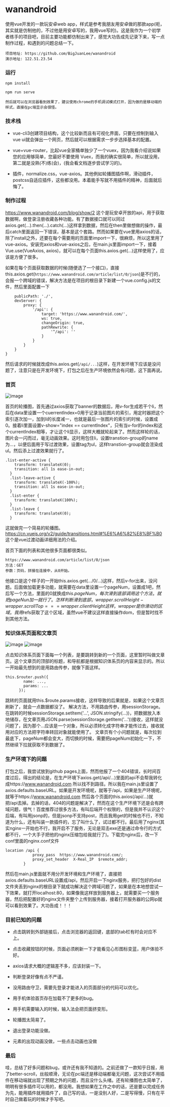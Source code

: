 wanandroid
==========

使用vue开发的一款玩安卓web app，样式是参考我朋友用安卓做的那款app(呃，其实就是仿制他的，不过他是用安卓写的，我用vue写的)。这是我作为一个初学者练手的项目吧，目前主要功能都仿制出来了，感觉大功告成先记录下来，写一点制作过程，和遇到的问题总结一下。

    项目地址: https://github.com/BigJuanLee/wanandroid
    演示地址: 122.51.23.54

### 运行

    npm install
    
    npm run serve
    
    然后就可以在浏览器看到效果了，建议使用chrome的手机调试模式打开，因为做的是移动端的样式，直接在pc端显示会很怪。
    
### 技术栈

* vue-cli3创建项目结构，这个比较新而且有可视化界面，只要在控制到输入vue ui就会弹出一个网页，然后就可以根据需求一步步选择基本的配置。  

* vue+vue-router，比起vue全家桶单独少了一个vuex，因为我看介绍说如果您的应用够简单，您最好不要使用 Vuex，而我的确实很简单，所以就没用，第二就是没熟(不)练(会)，(我会看文档逐步尝试学习的)。  

* 插件，normalize.css，vue-axios。其他例如轮播图插件啊，滑动插件，postcss自适应插件，这些都没用。本着能手写就不用插件的精神，后面就后悔了。

### 制作过程
    
https://www.wanandroid.com/blog/show/2 这个是玩安卓开放的api，用于获取数据啊，做登录注册收藏各种功能。有了数据接口就可以同过axios.get(...).then(...).catch(...)这样拿到数据，然后在then里做想做的操作，最后catch里面返回一下错误，基本是这个套路。然而如果要在vue里用axios的话，除了install之外，还要在每个需要用的页面里import一下，很麻烦，所以这里用了vue-axios。安装完axios和vue-axios之后，在main.js里面import一下，接着Vue.use(VueAxios, axios)，就可以在每个页面this.axios.get(...)这样使用了，应该是方便了很多。
    
    
如果在每个页面获取数据的时候(随便选了一个接口)，直接this.axios.get(`https://www.wanandroid.com/article/list/0/json`)是不行的，会报一个跨域的错误，解决方法是在项目的根目录下新建一个vue.config.js的文件，然后里面配置一下
```module.exports = {
    publicPath: './',
    devServer: {
        proxy: {
            '/api': {
                target: 'https://www.wanandroid.com/',
                ws: true,
                changeOrigin: true,
                pathRewrite: {
                    '^/api': ''
                }
            }
        }
    }
}
```
然后请求的时候就改成this.axios.get(`/api/...`)这样，在开发环境下应该是没问题了，注意只是在开发环境下，打包之后在生产环境依然会有问题，这下面再说。


### 首页
![image](https://github.com/BigJuanLee/wanandroid/blob/master/screenshot/home.png)

首页的轮播图，首先通过axios获取了banner的数据后，用v-for生成若干个li，然后在data里设置一个cuerrentIndex=0用于记录当前图片的索引，用定时器把这个索引逐次加一，加到li的长度减一，也就是最后一张图片的索引的时候，设置成0。接着li里面设置v-show="index == currentIndex"，只有当v-for的index和这个currentIndex相等，才让这个li显示，这样大概就轮起来了。然而这样轮的话，图片会一闪而过，毫无动画效果。这时用<transtion-group></transtion-group>包住li，设置transtion-group的name为...，以便后面用于写过渡效果，设置tag为ul，这样transtion-group就会渲染成ul。然后添上过渡效果就行了。
```
.list-enter-active {
    transform: translateX(0);
    transition: all 1s ease-in-out;
  }
  .list-leave-active {
    transform: translateX(-100%);
    transition: all 1s ease-in-out;
  }
  .list-enter {
    transform: translateX(100%);
  }
  .list-leave {
    transform: translateX(0);
  }
```
这就做完一个简易的轮播图。 https://cn.vuejs.org/v2/guide/transitions.html#%E6%A6%82%E8%BF%B0 这个是vue过渡动画详细用法的介绍。


首页下面的列表和其他很多页面都很类似。
```
https://www.wanandroid.com/article/list/0/json
方法：GET
参数：页码，拼接在连接中，从0开始。
```
他接口是这个样子的一开始this.axios.get(.../0/...)这样，然后v-for出来，没问题。后面做加载更多功能，就需要在data里设置一个pageNum，设置成1吧，然后写一个方法，里面的0就换成${this.pageNum}，每次滑到底部调用这个方法，就把pageNun加一就行了。怎样判断滑到底部，wrapper.scrollHeight - wrapper.scrollTop === wrapper.clientHeight这样，wrapper是你滑动的区域，我用$refs获取了这个区域，虽然vue不建议这样直接操作dom，但是暂时找不到其他方法。


### 知识体系页面和文章页
![image](https://github.com/BigJuanLee/wanandroid/blob/master/screenshot/knowledge.png)
![image](https://github.com/BigJuanLee/wanandroid/blob/master/screenshot/k-article.png)

点击知识体系页面下面每一个列表，是要跳转到新的一个页面，这里暂时叫做文章页。这个文章页的顶部的标题，和导航都是根据知识体系页的内容来显示的。所以一开始最先想到的是用路由传参，就像下面这样。
```
this.$router.push({
        name: ...,
        params: ...
      });
```
跳转的页面就用this.$route.params接收，这样导致的后果就是，如果这个文章页刷新了，就会一点数据都没了。
解决方法，不用路由传参，用sessionStorage。在跳转的时候sessionStorage.setItem('...', JSON.stringify(...))，把数据放入本地储存，在文章页用JSON.parse(sessionStorage.getItem('...'))接收，这样就没问题了，因为那个...应该是一个对象，所以必须转化成字符串才能传过去，接收就用对应的方法把字符串转回对象就能使用了。
文章页有个小问题就是，每次拉到最底下，pageNum都会变大，而切换的时候，需要把pageNum初始化一下，不然继续下拉就获取不到数据了。


### 生产环境下的问题

打包之后，我尝试放到github pages上面，然而他报了一个404错误，长时间百度过后，得出的结论是，在生产环境下axios.get(/api/...)里面的api不会帮我转化成https://www.wanandroid.com 所以找不到路径。所以我在main.js里设置了axios.defaults.baseURL。如果是开发环境呢，就等于/api，如果是生产环境呢，就等于https://www.wanandroid.com 然后各个页面的this.axios(/api/...)就把/api去掉。去掉的话，404的问题是解决了，然而在这个生产环境下还是会有跨域问题，很气！百度推荐过很多方法，有叫后端开个权限的，但是我并不认识这个后端，有叫用jsonp的，但是jsonp不支持post，而且我用get的时候也不行，不知道为什么，还有叫装一款插件的，忘了叫什么了，试过都不行。最后用了nginx(其实nginx一开始也不行，我开启不了服务，无论是双击exe还是通过命令行的方式都不行，一个大手子把他的nginx压缩包给我就行了)。下载完nginx后，改一下conf里面的nginx.conf文件
```
location /api {
			proxy_pass  https://www.wanandroid.com/;
			proxy_set_header  X-Real_IP  $remote_addr;
		}
```
然后在main.js里面就不用分开发环境和生产环境了，直接把axios.defaults.baseURL设置成/api，然后开启一下nginx服务，把打包好的dist文件夹丢到nginx的根目录下就成功解决这个跨域问题了，如果是在本地想尝试一下效果，就打开localhost:80，如果像我这样放到服务器上，就需要买一个服务器，然后把配置好的nginx文件夹整个上传到服务器，接着打开服务器的公网ip就可以看到效果了。大功告成！！！


### 目前已知的问题

* 点击跳转到外部链接后，点击浏览器的返回键，底部的tab栏有时会对应不上。

* 点击收藏按钮的时候，页面必须刷新一下才能看见心形图标变蓝，用户体验不好。

* axios请求大概的逻辑差不多，应该封装一下。

* 判断登录好像有点不严谨。

* 没用路由守卫，需要先登录才能进入的页面部分的代码可以优化。

* 用手机体验首页存在加载不了更多的bug。

* 用手机需要输入的时候，输入法会把页面挤变形。

* 轮播图太简易了。

* 退出登录功能没做。

* 元素的出现动画没做，一些点击动画也没做

### 最后
哇，总结了好多问题和bug，或许还有我不知道的。之前还做了一款知乎日报，用了better-scroll，丝般顺滑，无论在pc端还是移动端都毫无问题，这次尝试不用插件在移动端就出现了预期之外的问题，而且没什么头绪。还有轮播图也太简单了，明明有很多插件可以用的，都没用。我想如果在工作之中的话，还是要以完成任务为先，能用插件就用插件了，自己写的话，一是没别人好，二是写得慢，只有在平时自己做着玩的时候才手写吧。
